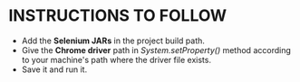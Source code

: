 # INSTRUCTIONS TO FOLLOW
* Add the **Selenium JARs** in the project build path.
* Give the **Chrome driver** path in *System.setProperty()* method according to your machine's path where the driver file exists.
* Save it and run it.

